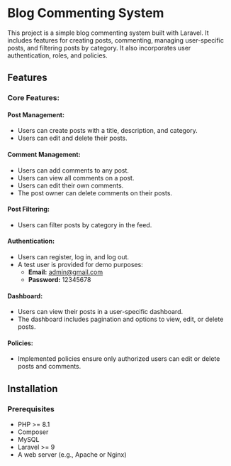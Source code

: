 # Blog Commenting System

This project is a simple blog commenting system built with Laravel. It includes features for creating posts, commenting, managing user-specific posts, and filtering posts by category. It also incorporates user authentication, roles, and policies.

## Features

### Core Features:

#### Post Management:
- Users can create posts with a title, description, and category.
- Users can edit and delete their posts.

#### Comment Management:
- Users can add comments to any post.
- Users can view all comments on a post.
- Users can edit their own comments.
- The post owner can delete comments on their posts.

#### Post Filtering:
- Users can filter posts by category in the feed.

#### Authentication:
- Users can register, log in, and log out.
- A test user is provided for demo purposes:
  - **Email:** admin@gmail.com
  - **Password:** 12345678

#### Dashboard:
- Users can view their posts in a user-specific dashboard.
- The dashboard includes pagination and options to view, edit, or delete posts.

#### Policies:
- Implemented policies ensure only authorized users can edit or delete posts and comments.

## Installation

### Prerequisites
- PHP >= 8.1
- Composer
- MySQL
- Laravel >= 9
- A web server (e.g., Apache or Nginx)
